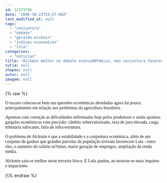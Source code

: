 ```yaml
---
id: 12373746
date: "2006-10-23T23:57:00Z"
last_modified_at: null
tags:
  - "conjuntura"
  - "debate"
  - "geraldo-alckmin"
  - "indices-economicos"
  - "lula"
categories:
  - "noticias"
title: "Alckmin melhor no debate econ\u00f4mico, mas conjuntura favorece Lula"
sutia: null
chapeu: null
autor: null
imagem: null
---
```

{\% raw %}
<p><P><FONT face=Verdana>O tucano colocou-se bem nas questões econômicas abordadas agora há pouco, principalmente em relação aos problemas da agricultura brasileira.</FONT></P></p>
<p><P><FONT face=Verdana>Apontou com correção as dificuldades enfrentadas hoje pelos produtores e ainda apontou gargalos econômicos com precisão: câmbio sobrevalorizado, taxa de juro elevada, carga tributária sufocante, falta de infra-estrutura.</FONT></P></p>
<p><P><FONT face=Verdana>O problema de Alckmin é que a estabilidade e a conjuntura econômica, além de um conjunto de ganhos que grandes parcelas da população tiveram favorecem Lula - entre eles, o aumento do salário m?nimo, maior geração de empregos, ampliação da renda média.</FONT></P></p>
<p><P><FONT face=Verdana>Alckmin saiu-se melhor neste terceiro bloco. E Lula ajudou, ao mostrar-se mais inquieto e impaciente.</FONT></P> </p>
{\% endraw %}